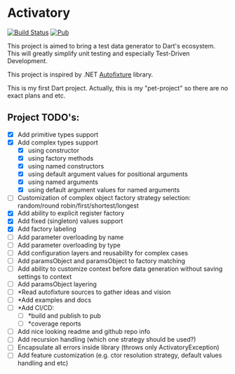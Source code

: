 # Activatory

[![Build Status](https://travis-ci.com/syberside/Activatory.svg?branch=master)](https://travis-ci.com/syberside/Activatory)
[![Pub](https://img.shields.io/pub/v/activatory.svg)](https://pub.dartlang.org/packages/activatory)

This project is aimed to bring a test data generator to Dart's ecosystem.
This will greatly simplify unit testing and especially Test-Driven Development.

This project is inspired by .NET [Autofixture](https://github.com/AutoFixture/AutoFixture) library.

This is my first Dart project. Actually, this is my "pet-project" so there are no exact plans and etc.

## Project TODO's:
- [x] Add primitive types support
- [x] Add complex types support
  - [x] using constructor
  - [x] using factory methods
  - [x] using named constructors
  - [x] using default argument values for positional arguments
  - [x] using named arguments
  - [x] using default argument values for named arguments
- [ ] Customization of complex object factory strategy selection: random/round robin/first/shortest/longest 
- [x] Add ability to explicit register factory
- [x] Add fixed (singleton) values support
- [x] Add factory labeling
- [ ] Add parameter overloading by name
- [ ] Add parameter overloading by type
- [ ] Add configuration layers and reusability for complex cases
- [ ] Add paramsObject and paramsObject to factory matching
- [ ] Add ability to customize context before data generation without saving settings to context
- [ ] Add paramsObject layering
- [ ] *Read autofixture sources to gather ideas and vision
- [ ] *Add examples and docs
- [ ] *Add CI/CD:
  - [ ] *build and publish to pub
  - [ ] *coverage reports
- [ ] Add nice looking readme and github repo info
- [ ] Add recursion handling (which one strategy should be used?)
- [ ] Encapsulate all errors inside library (throws only ActivatoryException)
- [ ] Add feature customization (e.g. ctor resolution strategy, default values handling and etc)
